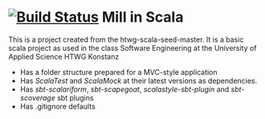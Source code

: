 [![Build Status](https://travis-ci.org/Slimtoni/de.htwg.se.Mill.svg?branch=Mill-2-FunctionalGraph)](https://travis-ci.org/Slimtoni/de.htwg.se.Mill)
Mill in Scala
=========================

This is a project created from the htwg-scala-seed-master. It is a basic scala project as used in the
class Software Engineering at the University of Applied Science HTWG Konstanz

* Has a folder structure prepared for a MVC-style application
* Has *ScalaTest* and *ScalaMock* at their latest versions as dependencies.
* Has *sbt-scalariform*, *sbt-scapegoat*, *scalastyle-sbt-plugin* and *sbt-scoverage* sbt plugins
* Has .gitignore defaults
